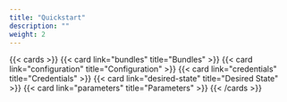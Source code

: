 ```yaml
---
title: "Quickstart"
description: ""
weight: 2
---
```


{{< cards >}}
{{< card link="bundles" title="Bundles" >}}
{{< card link="configuration" title="Configuration" >}}
{{< card link="credentials" title="Credentials" >}}
{{< card link="desired-state" title="Desired State" >}}
{{< card link="parameters" title="Parameters" >}}
{{< /cards >}}
